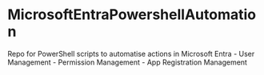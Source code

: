 # MicrosoftEntraPowershellAutomation
Repo for PowerShell scripts to automatise actions in Microsoft Entra - User Management - Permission Management - App Registration Management 
